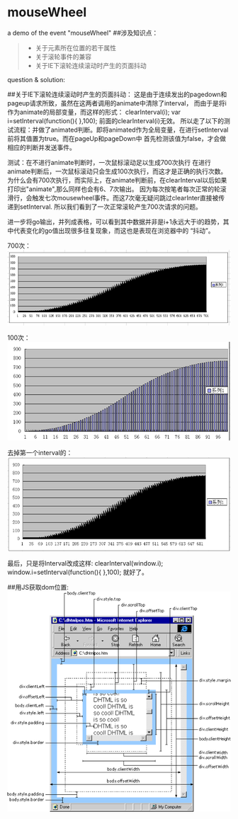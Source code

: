 mouseWheel
==========

a demo of the event "mouseWheel"
##涉及知识点：
> * 关于元素所在位置的若干属性
> * 关于滚轮事件的兼容
> * 关于IE下滚轮连续滚动时产生的页面抖动

question & solution:

##关于IE下滚轮连续滚动时产生的页面抖动：
这是由于连续发出的pagedown和pageup请求所致，虽然在这两者调用的animate中清除了interval，
而由于是将i作为animate的局部变量，而这样的形式：
clearInterval(i);
var i=setInterval(function(){  },100);
前面的clearInterval(i)无效。
所以走了以下的测试流程：并做了animated判断。即将animated作为全局变量，在进行setInterval前将其值置为true。而在pageUp和pageDown中
首先检测该值为false，才会做相应的判断并发送事件。

测试：在不进行animate判断时，一次鼠标滚动足以生成700次执行
在进行animate判断后，一次鼠标滚动只会生成100次执行，而这才是正确的执行次数。
为什么会有700次执行，而实际上，在animate判断前，在clearInterval以后如果打印出"animate",那么同样也会有6、7次输出。
因为每次按笔者每次正常的轮滚滑行，会触发七次mousewheel事件。而这7次毫无疑问跳过clearInter直接被传递到setInterval.
所以我们看到了一次正常滚轮产生700次请求的问题。

进一步将go输出，并列成表格，可以看到其中数据并非是i+1永远大于i的趋势，其中代表变化的go值出现很多往复现象，而这也是表现在浏览器中的
“抖动”。

700次：
<img src="./imgs/1.png"/>

100次：
<img src="./imgs/2.png"/>

去掉第一个interval的：
<img src="./imgs/3.png"/>

最后，只是将Interval改成这样:
clearInterval(window.i);
window.i=setInterval(function(){   },100);
就好了。

##用JS获取dom位置:
<img src="./imgs/DOM.gif"/>


